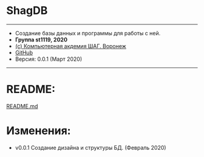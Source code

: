 # ShagDB 

***
+ Создание базы данных и программы для работы с ней.
+ **Группа st1119, 2020**
+ [(c) Компьютерная акдемия ШАГ. Воронеж](https://vrn.itstep.org/)
+ [GitHub](https://github.com/itstep-vrn/ShagDB/)
+ Версия: 0.0.1 (Март 2020)
***

# README:

[README.md](/README.md)

# Изменения:
+ v0.0.1 Создание дизайна и структуры БД. (Февраль 2020)
